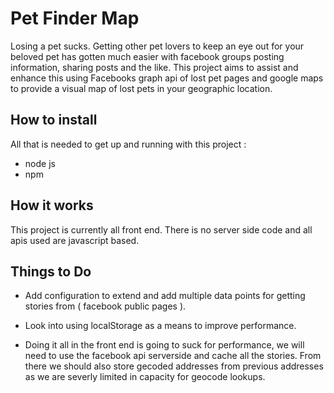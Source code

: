 # Pet Finder Map

Losing a pet sucks. Getting other pet lovers to keep an eye out
for your beloved pet has gotten much easier with facebook groups
posting information, sharing posts and the like. This project aims
to assist and enhance this using Facebooks graph api of lost pet pages and
google maps to provide a visual map of lost pets in your geographic location.

## How to install

All that is needed to get up and running with this project :
- node js
- npm



## How it works
This project is currently all front end. There is no server side code
and all apis used are javascript based.

## Things to Do

- Add configuration to extend and add multiple data points for getting stories from ( facebook public pages ).

- Look into using localStorage as a means to improve performance.

- Doing it all in the front end is going to suck for performance, we will need to use the facebook api serverside
and cache all the stories. From there we should also store gecoded addresses from previous addresses as we are
severly limited in capacity for geocode lookups.

